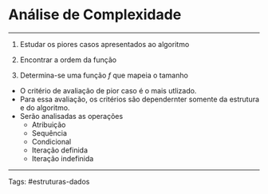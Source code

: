 # Análise de Complexidade

---


1. Estudar os piores casos apresentados ao algoritmo
2. Encontrar a ordem da função
 
1. Determina-se uma função $f$ que mapeia o tamanho

- O critério de avaliação de pior caso é o mais utlizado.
- Para essa avaliação, os critérios são dependernter somente da estrutura e do algoritmo.
- Serão analisadas as operações
	- Atribuição
	- Sequência
	- Condicional
	- Iteração definida
	- Iteração indefinida

---

Tags: #estruturas-dados 